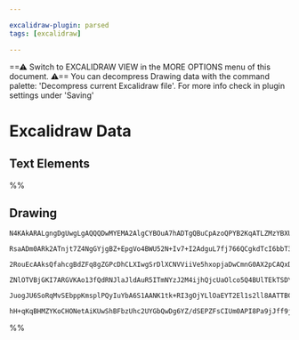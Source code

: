 ```yaml
---

excalidraw-plugin: parsed
tags: [excalidraw]

---
```

==⚠  Switch to EXCALIDRAW VIEW in the MORE OPTIONS menu of this document. ⚠== You can decompress Drawing data with the command palette: 'Decompress current Excalidraw file'. For more info check in plugin settings under 'Saving'


# Excalidraw Data
## Text Elements
%%
## Drawing
```compressed-json
N4KAkARALgngDgUwgLgAQQQDwMYEMA2AlgCYBOuA7hADTgQBuCpAzoQPYB2KqATLZMzYBXUtiRoIACyhQ4zZAHoFAc0JRJQgEYA6bGwC2CgF7N6hbEcK4OCtptbErHALRY8RMpWdx8Q1TdIEfARcZgRmBShcZQUebQA2bR4aOiCEfQQOKGZuAG1wMFAwYogSbggAWQBhGABHWuIABnwABXCAZWwAaWaYYgQAeQAlFOLIWERywOwojmVg0ZLMbmce

RsaADm0ARk2ATnjt7Z4NgGYjgBZ+EpgVo4BWU52N+Iv7+I2AdguL7fj766QCgkdTcI6bbT3T7bC4nKEwnh7QFSBCEZTSbifHj3bTQ2EbeH4+4bZHWebiVCNZHMKCkNgAawQVTY+DYpHKAGJtghudzFpBNLhsPTlHShBxiMzWeyJLTrMw4LhAll+RAAGaEfD4dqwBYSQQeVU0umMgDqIMk3D4BQEtIZCB1MD16ANZWRYvRHHCOTQ22RbEV2DUt196

2RouEcAAksQfahcgBdZFq8gZGPcDhCLXIwgSrDlXCNVViiVe5hxopjaDwCmnG0AX2pCAQxDB2w2jW2p3WF3iyMYLHYXDQPGtVYHrE4ADlOGIwfc9qcO19GmOSoRmAARNJQFvcWlCBDIzTCCUAUWCGSyccTyKEcGIuF3rd9n1Op2xpz2jT2D2RRA4ekMyzfB/zYYU9zQNUCDCAp63AJM6FwOA4B1J8KUraBJHSCkICIdEoEWBhCAQCgACEhRFEtJR

ZNlOTVBjGKI7ARGVKAo13fQdRNJlaJldAuR5ITmNYzJ2M4ijhQjcUaOlco5Q4BUlTEkTSDYjj0gAMU1bVdVw11W2uCAWLUsSNK4u0zQtK0jJM9TOO4+1HWdCADNU+z0iGYRPW9MFbNErJzIGQNgzBMMCmMgLxK0zgoE03B9E1ENUABCK7LMzjNNi9pCCMCk1n80zAs4gAVLAoAAQXw4d0GCNVCMKjyLKVSq1LYChsNwF9UEzbM0qi8yzwlCq2o6k

JuogJU6SoRqMvSEbppKmsplPQyIuYbA6S1AANK1tk+RI3gOjYLlOaEYT2El1s2ll8AATTBC5GkSP54kaT4Nh4f4TsaU4jKMNgDG4StIHoAhD24RptA2GF3niODZuKzzVrLOMIGoojRRIHK8qtKkIqx4gdQQOBuFSkpCYqNh+iG3BNGCbroPwMIjMJqU6LQEGIDIlkJtIZRBQACh4fbqF4UXxc+MWofuABKVUhgQZQsyVKYBdwYXuzFngtd4XWZfl

hH+qKqBHMZYKoCHONetAiKUwShBFbzUhc2UYGbQwDg6YZ/dSEPZFsCIUm0API8Pa9jJff9j3hCgACKVDo2SjsAArBAZmYdovbgKmaa9+nINQJmWYioVLcYErAfwd2qwmfS0hmIdVRYmkDCWyY0BtsCIMZmCw6rfBQkqxuK6r4CtTg8BGzoDVggreD6yAA===
```
%%